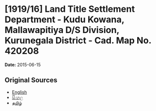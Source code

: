# [1919/16] Land Title Settlement Department - Kudu Kowana, Mallawapitiya D/S Division, Kurunegala District - Cad. Map No. 420208

**Date:** 2015-06-15

## Original Sources

- [English](https://documents.gov.lk/view/extra-gazettes/2015/6/1919-16_E.pdf)
- [සිංහල](https://documents.gov.lk/view/extra-gazettes/2015/6/1919-16_S.pdf)
- [தமிழ்](https://documents.gov.lk/view/extra-gazettes/2015/6/1919-16_T.pdf)

